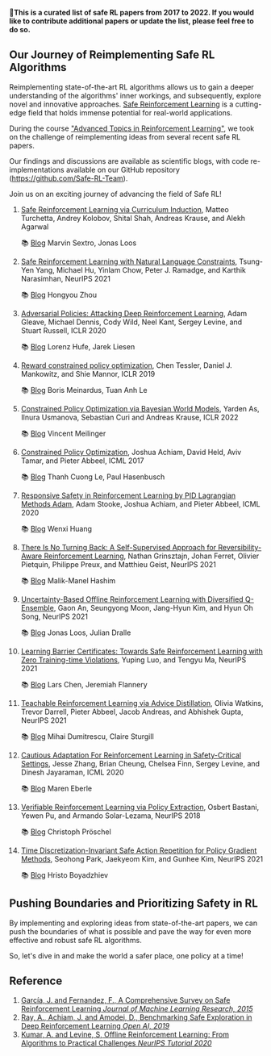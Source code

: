 🌟**This is a curated list of safe RL papers from 2017 to 2022. If you would like to contribute additional papers or update the list, please feel free to do so.**


## Our Journey of Reimplementing Safe RL Algorithms

Reimplementing state-of-the-art RL algorithms allows us to gain a deeper understanding of the algorithms' inner workings, and subsequently, explore novel and innovative approaches. [Safe Reinforcement Learning](https://rongrg.github.io/posts/2023-04-12-saferl/) is a cutting-edge field that holds immense potential for real-world applications. 

During the course ["Advanced Topics in Reinforcement Learning"](https://rongrg.github.io/teaching/2022-winter-teaching-4/), we took on the challenge of reimplementing ideas from several recent safe RL papers.

Our findings and discussions are available as scientific blogs, 
with code re-implementations available on our GitHub repository (https://github.com/Safe-RL-Team).

Join us on an exciting journey of advancing the field of Safe RL! 

1. [Safe Reinforcement Learning via Curriculum Induction](https://arxiv.org/pdf/2006.12136.pdf), Matteo Turchetta, Andrey Kolobov, Shital Shah, Andreas Krause, and Alekh Agarwal

    📚 [Blog](https://safe-rl-team.github.io/curriculum-learning/) Marvin Sextro, Jonas Loos

2. [Safe Reinforcement Learning with Natural Language Constraints](https://proceedings.neurips.cc/paper/2021/file/72f67e70f6b7cdc4cc893edaddf0c4c6-Paper.pdf), Tsung-Yen Yang, Michael Hu, Yinlam Chow, Peter J. Ramadge, and Karthik Narasimhan, NeurIPS 2021

    📚 [Blog](https://safe-rl-team.github.io/SRL-NLC-Report/)   Hongyou Zhou

3. [Adversarial Policies: Attacking Deep Reinforcement Learning](https://openreview.net/pdf?id=HJgEMpVFwB), Adam Gleave, Michael Dennis, Cody Wild, Neel Kant, Sergey Levine, and Stuart Russell, ICLR 2020

    📚 [Blog](https://safe-rl-team.github.io/adversarial-policies-pytorch-blog/)   Lorenz Hufe, Jarek Liesen

4. [Reward constrained policy optimization](https://openreview.net/pdf?id=SkfrvsA9FX), Chen Tessler, Daniel J. Mankowitz, and Shie Mannor, ICLR 2019

    📚 [Blog](https://iclr-blogposts.github.io/staging/blog/2023/Adaptive-Reward-Penalty-in-Safe-Reinforcement-Learning/)   Boris Meinardus, Tuan Anh Le

5. [Constrained Policy Optimization via Bayesian World Models](https://arxiv.org/pdf/2201.09802.pdf), Yarden As, Ilnura Usmanova, Sebastian Curi and Andreas Krause, ICLR 2022

    📚 [Blog](https://safe-rl-team.github.io/lambda-bo-blog/)   Vincent Meilinger

6. [Constrained Policy Optimization](http://proceedings.mlr.press/v70/achiam17a/achiam17a.pdf), Joshua Achiam, David Held, Aviv Tamar, and Pieter Abbeel, ICML 2017

    📚 [Blog](https://safe-rl-team.github.io/CPO-Blog/)   Thanh Cuong Le, Paul Hasenbusch

7. [Responsive Safety in Reinforcement Learning by PID Lagrangian Methods Adam](http://proceedings.mlr.press/v119/stooke20a/stooke20a.pdf), Adam Stooke, Joshua Achiam, and Pieter Abbeel, ICML 2020

    📚 [Blog](https://safe-rl-team.github.io/PID/)   Wenxi Huang

8. [There Is No Turning Back: A Self-Supervised Approach for Reversibility-Aware Reinforcement Learning](https://openreview.net/pdf?id=3X65eaS4PtP), Nathan Grinsztajn, Johan Ferret, Olivier Pietquin, Philippe Preux, and Matthieu Geist, NeurIPS 2021

    📚 [Blog](https://safe-rl-team.github.io/Blog-Post-about-There-is-No-Turning-Back/There%20is%20No%20Turning%20Back%20A%20Self-Supervised%20Approach%20for%20Reversibility-Aware%20Reinforcement%20Learning.html)   Malik-Manel Hashim

9. [Uncertainty-Based Offline Reinforcement Learning with Diversified Q-Ensemble](https://proceedings.neurips.cc/paper/2021/file/3d3d286a8d153a4a58156d0e02d8570c-Paper.pdf), Gaon An, Seungyong Moon, Jang-Hyun Kim, and Hyun Oh Song, NeurIPS 2021

    📚 [Blog](https://safe-rl-team.github.io/Uncertainty-Based-Offline-RL-with-Diversified-Q-Ensemble/)   Jonas Loos, Julian Dralle

10. [Learning Barrier Certificates: Towards Safe Reinforcement Learning with Zero Training-time Violations](https://openreview.net/pdf?id=K4Su8BIivap), Yuping Luo, and Tengyu Ma, NeurIPS 2021

    📚 [Blog](https://safe-rl-team.github.io/barrier-certificates/)   Lars Chen, Jeremiah Flannery

11. [Teachable Reinforcement Learning via Advice Distillation](https://proceedings.neurips.cc/paper/2021/file/37cfff3c04f95b22bcf166df586cd7a9-Paper.pdf), Olivia Watkins, Trevor Darrell, Pieter Abbeel, Jacob Andreas, and Abhishek Gupta, NeurIPS 2021

    📚 [Blog](https://safe-rl-team.github.io/advice-distillation-blog/)   Mihai Dumitrescu, Claire Sturgill

12. [Cautious Adaptation For Reinforcement Learning in Safety-Critical Settings](http://proceedings.mlr.press/v119/zhang20e/zhang20e.pdf), Jesse Zhang, Brian Cheung, Chelsea Finn, Sergey Levine, and Dinesh Jayaraman, ICML 2020

    📚 [Blog](https://safe-rl-team.github.io/CARL/)   Maren Eberle

13. [Verifiable Reinforcement Learning via Policy Extraction](https://arxiv.org/pdf/1805.08328.pdf), Osbert Bastani, Yewen Pu, and Armando Solar-Lezama, NeurIPS 2018

    📚 [Blog](https://safe-rl-team.github.io/viper-verifiable-reinforcement-learning/)   Christoph Pröschel

14. [Time Discretization-Invariant Safe Action Repetition for Policy Gradient Methods](https://proceedings.neurips.cc/paper/2021/file/024677efb8e4aee2eaeef17b54695bbe-Paper.pdf), Seohong Park, Jaekyeom Kim, and Gunhee Kim, NeurIPS 2021

    📚 [Blog](https://safe-rl-team.github.io/safe-action-repetition-article/)   Hristo Boyadzhiev


## Pushing Boundaries and Prioritizing Safety in RL

By implementing and exploring ideas from state-of-the-art papers, we can push the boundaries of what is possible 
and pave the way for even more effective and robust safe RL algorithms. 

So, let's dive in and make the world a safer place, one policy at a time!


## Reference
1. [García, J. and Fernandez, F., A Comprehensive Survey on Safe Reinforcement Learning *Journal of Machine Learning Research, 2015*](https://www.jmlr.org/papers/volume16/garcia15a/garcia15a.pdf)
2. [Ray, A., Achiam, J. and Amodei, D., Benchmarking Safe Exploration in Deep Reinforcement Learning *Open AI, 2019*](https://cdn.openai.com/safexp-short.pdf)
3. [Kumar, A. and Levine, S, Offline Reinforcement Learning: From Algorithms to Practical Challenges *NeurIPS Tutorial 2020*](https://sites.google.com/view/offlinerltutorial-neurips2020/home?authuser=0)
